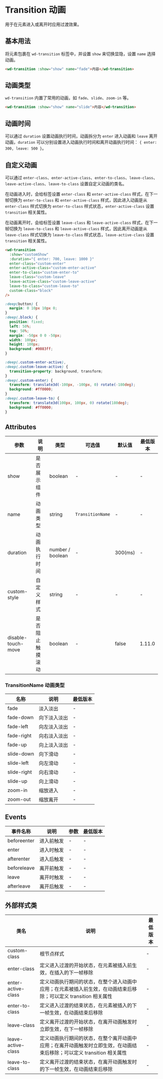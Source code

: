# Transition 动画

用于在元素进入或离开时应用过渡效果。

## 基本用法

将元素包裹在 `wd-transition` 标签中，并设置 `show` 来切换显隐，设置 `name` 选择动画。

```html
<wd-transition :show="show" name="fade">内容</wd-transition>
```

## 动画类型

`wd-transition` 内置了常用的动画，如 `fade`、`slide`、`zoom-in` 等。

```html
<wd-transition :show="show" name="slide">内容</wd-transition>
```

## 动画时间

可以通过 `duration` 设置动画执行时间，动画拆分为 `enter` 进入动画和 `leave` 离开动画，`duration` 可以分别设置进入动画执行时间和离开动画执行时间： `{ enter: 300, leave: 500 }`。

## 自定义动画

可以通过 `enter-class`、`enter-active-class`、`enter-to-class`、`leave-class`、`leave-active-class`、`leave-to-class` 设置自定义动画的类名。

在动画进入时，会给标签设置 `enter-class` 和 `enter-active-class` 样式，在下一帧切换为 `enter-to-class` 和 `enter-active-class` 样式，因此进入动画是从 `enter-class` 样式切换为 `enter-to-class` 样式状态，`enter-active-class` 设置 `transition` 相关属性。

在动画离开时，会给标签设置 `leave-class` 和 `leave-active-class` 样式，在下一帧切换为 `leave-to-class` 和 `leave-active-class` 样式，因此离开动画是从 `leave-class` 样式切换为 `leave-to-class` 样式状态，`leave-active-class` 设置 `transition` 相关属性。

```html
<wd-transition
  :show="customShow"
  :duration="{ enter: 700, leave: 1000 }"
  enter-class="custom-enter"
  enter-active-class="custom-enter-active"
  enter-to-class="custom-enter-to"
  leave-class="custom-leave"
  leave-active-class="custom-leave-active"
  leave-to-class="custom-leave-to"
  custom-class="block"
/>
```

```scss
:deep(button) {
  margin: 0 10px 10px 0;
}
:deep(.block) {
  position: fixed;
  left: 50%;
  top: 50%;
  margin: -50px 0 0 -50px;
  width: 100px;
  height: 100px;
  background: #0083ff;
}

:deep(.custom-enter-active),
:deep(.custom-leave-active) {
  transition-property: background, transform;
}
:deep(.custom-enter) {
  transform: translate3d(-100px, -100px, 0) rotate(-180deg);
  background: #ff0000;
}
:deep(.custom-leave-to) {
  transform: translate3d(100px, 100px, 0) rotate(180deg);
  background: #ff0000;
}
```

## Attributes

| 参数         | 说明         | 类型             | 可选值         | 默认值  | 最低版本 |
|--------------|--------------|------------------|----------------|---------|----------|
| show         | 是否展示组件 | boolean          | -              | -       | -        |
| name         | 动画类型     | string           | `TransitionName` | -       | -        |
| duration     | 动画执行时间 | number / boolean | -              | 300(ms) | -        |
| custom-style | 自定义样式   | string           | -              | -       | -        |
| disable-touch-move | 是否阻止触摸滚动 | boolean | -              | false   | 1.11.0 |

### TransitionName 动画类型

| 名称        | 说明         | 最低版本 |
|-------------|--------------|----------|
| fade        | 淡入淡出     | -        |
| fade-down   | 向下淡入淡出 | -        |
| fade-left   | 向左淡入淡出 | -        |
| fade-right  | 向右淡入淡出 | -        |
| fade-up     | 向上淡入淡出 | -        |
| slide-down  | 向下滑动     | -        |
| slide-left  | 向左滑动     | -        |
| slide-right | 向右滑动     | -        |
| slide-up    | 向上滑动     | -        |
| zoom-in     | 缩放进入     | -        |
| zoom-out    | 缩放离开     | -        |


## Events

| 事件名称         | 说明       | 参数 | 最低版本 |
| ---------------- | ---------- | ---- | -------- |
| beforeenter | 进入前触发 | -    | -        |
| enter       | 进入时触发 | -    | -        |
| afterenter  | 进入后触发 | -    | -        |
| beforeleave | 离开前触发 | -    | -        |
| leave       | 离开时触发 | -    | -        |
| afterleave  | 离开后触发 | -    | -        |

## 外部样式类

| 类名               | 说明                                                                                                                   | 最低版本 |
| ------------------ | ---------------------------------------------------------------------------------------------------------------------- | -------- |
| custom-class       | 根节点样式                                                                                                             | -        |
| enter-class        | 定义进入过渡的开始状态，在元素被插入前生效，在插入的下一帧移除                                                         | -        |
| enter-active-class | 定义动画执行期间的状态，在整个进入动画中应用；在元素被插入前生效，在动画结束后移除；可以定义 transition 相关属性       | -        |
| enter-to-class     | 定义进入过渡的结束状态，在元素被插入的下一帧生效，在动画结束后移除                                                     | -        |
| leave-class        | 定义离开过渡的开始状态，在离开动画触发时立即生效，在下一帧移除                                                         | -        |
| leave-active-class | 定义动画执行期间的状态，在整个离开动画中应用；在离开动画触发时立即生效，在动画结束后移除；可以定义 transition 相关属性 | -        |
| leave-to-class     | 定义离开过渡的结束状态，在离开动画触发时的下一帧生效，在动画结束后移除                                                 | -        |
